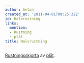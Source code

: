 ```yaml
---
author: Anton
created_at: '2011-04-01T09:25:32Z'
id: Halvrustning
links:
  mention:
  - Rustning
  - plåt
title: Halvrustning
---
```


[Rustningsskjorta] av [plåt].

  [Rustningsskjorta]: Rustning
  [plåt]: plåt
